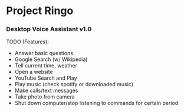 # Project Ringo
### Desktop Voice Assistant v1.0

TODO (Features):      
* Answer basic questions
* Google Search (w/ Wikipedia)
* Tell current time, weather
* Open a website
* YouTube Search and Play
* Play music (check spotify or downloaded music)
* Make calls/text messages  
* Take photo from camera
* Shut down computer/stop listening to commands for certain period